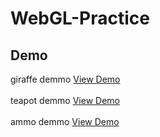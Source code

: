 # WebGL-Practice

## Demo

giraffe demmo
[View Demo](https://vison-lin.github.io/WebGL-Practice/WebGL/Project/giraffe/giraffe.html)
<br/><br/>
teapot demmo
[View Demo](https://vison-lin.github.io/WebGL-Practice/WebGL/Project/teapot/Teapot.html)
<br/><br/>
ammo demmo
[View Demo](https://vison-lin.github.io/WebGL-Practice/WebGL/Project/ammo/ammo.html)
